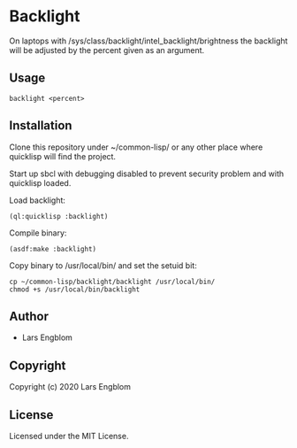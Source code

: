 # Backlight

On laptops with /sys/class/backlight/intel_backlight/brightness the backlight will be adjusted by the percent given as an argument.

## Usage

````
backlight <percent>
````

## Installation

Clone this repository under ~/common-lisp/ or any other place where quicklisp will find the project.

Start up sbcl with debugging disabled to prevent security problem and with quicklisp loaded.

Load backlight:

````
(ql:quicklisp :backlight)
````

Compile binary:

````
(asdf:make :backlight)
````

Copy binary to /usr/local/bin/ and set the setuid bit:

````
cp ~/common-lisp/backlight/backlight /usr/local/bin/
chmod +s /usr/local/bin/backlight
````

## Author

* Lars Engblom

## Copyright

Copyright (c) 2020 Lars Engblom

## License

Licensed under the MIT License.
